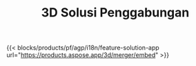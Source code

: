 ﻿---
title: 3D Solusi Penggabungan 
weight: 7730
url: /id/merger
limit: 
description: Gabungkan FBX, OBJ, STL, DAE, GLTF, dan lainnya ke satu file 3D dalam format apa pun yang didukung
widgetUrl: "https://products.aspose.com/3d/merger/embed"
---
{{< blocks/products/pf/agp/i18n/feature-solution-app url="https://products.aspose.app/3d/merger/embed" >}} 
